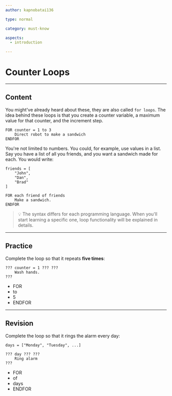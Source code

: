 ```yaml
---
author: kapnobatai136

type: normal

category: must-know

aspects:
  - introduction

---
```


# Counter Loops

---
## Content

You might've already heard about these, they are also called `for loops`. The idea behind these loops is that you create a counter variable, a maximum value for that counter, and the increment step.

```plain-text
FOR counter = 1 to 3
    Direct robot to make a sandwich
ENDFOR
```

You're not limited to numbers. You could, for example, use values in a list. Say you have a list of all you friends, and you want a sandwich made for each. You would write:

```plain-text
friends = [
    "John",
    "Dan",
    "Brad"
]

FOR each friend of friends
    Make a sandwich.
ENDFOR
```

> 💡 The syntax differs for each programming language. When you'll start learning a specific one, loop functionality will be explained in details.

---
## Practice

Complete the loop so that it repeats **five times**:

```plain-text
??? counter = 1 ??? ???
    Wash hands.
???
```

* FOR
* to
* 5
* ENDFOR

---
## Revision

Complete the loop so that it rings the alarm every day:

```plain-text
days = ["Monday", "Tuesday", ...]

??? day ??? ???
    Ring alarm
???
```

* FOR
* of
* days
* ENDFOR
